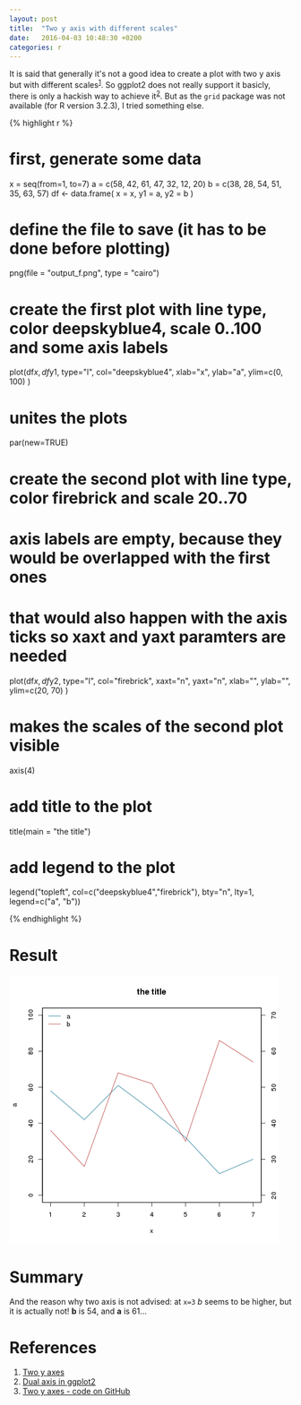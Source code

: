 ```yaml
---
layout: post
title:  "Two y axis with different scales"
date:   2016-04-03 10:48:30 +0200
categories: r 
---
```

It is said that generally it's not a good idea to create a plot with two y axis but with different scales<sup>[1](#ref1)</sup>. So ggplot2 does not really support it basicly, there is only a hackish way to achieve it<sup>[2](#ref2)</sup>. But as the `grid` package was not available (for R version 3.2.3), I tried something else.

{% highlight r %}
# first, generate some data
x = seq(from=1, to=7)
a = c(58, 42, 61, 47, 32, 12, 20)
b = c(38, 28, 54, 51, 35, 63, 57)
df <- data.frame(
    x = x,
    y1 = a,
    y2 = b
)
# define the file to save (it has to be done before plotting)
png(file = "output_f.png", type = "cairo")

# create the first plot with line type, color deepskyblue4, scale 0..100 and some axis labels
plot(df$x, df$y1, type="l",
	col="deepskyblue4",
	xlab="x", ylab="a",
	ylim=c(0, 100)
)

# unites the plots 
par(new=TRUE)
         
# create the second plot with line type, color firebrick and scale 20..70
# axis labels are empty, because they would be overlapped with the first ones
# that would also happen with the axis ticks so xaxt and yaxt paramters are needed
plot(df$x, df$y2, type="l",
	col="firebrick",
	xaxt="n", yaxt="n",
	xlab="", ylab="",
	ylim=c(20, 70)
)
   
# makes the scales of the second plot visible
axis(4)

# add title to the plot
title(main = "the title")

# add legend to the plot
legend("topleft", col=c("deepskyblue4","firebrick"), bty="n", lty=1, legend=c("a", "b"))

{% endhighlight %}

# Result

![The output image](/assets/two-y-axis.png)

# Summary

And the reason why two axis is not advised: at `x=3` *b* seems to be higher, but it is actually not! **b** is 54, and **a** is 61...

# References
1. <a name="ref1">[Two y axes][kieranhealy-blogpost]
2. <a name="ref2">[Dual axis in ggplot2][ggplot2-hack]
3. <a name="ref3">[Two y axes - code on GitHub][kieranhealy-github]

[ggplot2-hack]: https://rpubs.com/kohske/dual_axis_in_ggplot2
[kieranhealy-blogpost]: https://kieranhealy.org/blog/archives/2016/01/16/two-y-axes/
[kieranhealy-github]: https://github.com/kjhealy/two-y-axes/blob/master/two-y-axes.r
[dev-off]: http://www.inside-r.org/r-doc/grDevices/dev.off

